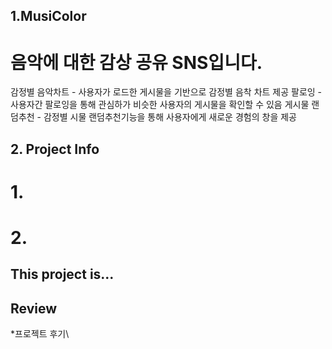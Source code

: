 
## 1.MusiColor
# 음악에 대한 감상 공유 SNS입니다.
   감정별 음악차트
      - 사용자가 로드한 게시물을 기반으로 감정별 음착 차트 제공
   팔로잉
      - 사용자간 팔로잉을 통해 관심하가 비슷한 사용자의 게시물을 확인할 수 있음
   게시물 랜덤추천
      - 감정별 시물 랜덤추천기능을 통해 사용자에게 새로운 경험의 창을 제공

## 2. Project Info
  # 1. 
  # 2.



## This project is...



## Review

*프로젝트 후기\
